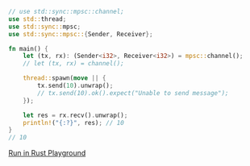 ```rust
// use std::sync::mpsc::channel;
use std::thread;
use std::sync::mpsc;
use std::sync::mpsc::{Sender, Receiver};

fn main() {
    let (tx, rx): (Sender<i32>, Receiver<i32>) = mpsc::channel();
    // let (tx, rx) = channel();

    thread::spawn(move || {
        tx.send(10).unwrap();
        // tx.send(10).ok().expect("Unable to send message");
    });

    let res = rx.recv().unwrap();
    println!("{:?}", res); // 10
}
// 10

```
[Run in Rust Playground](https://play.rust-lang.org/?version=stable&mode=debug&edition=2021&gist=6ef513666dba335be11ce110380e9dc1&version=stable)
